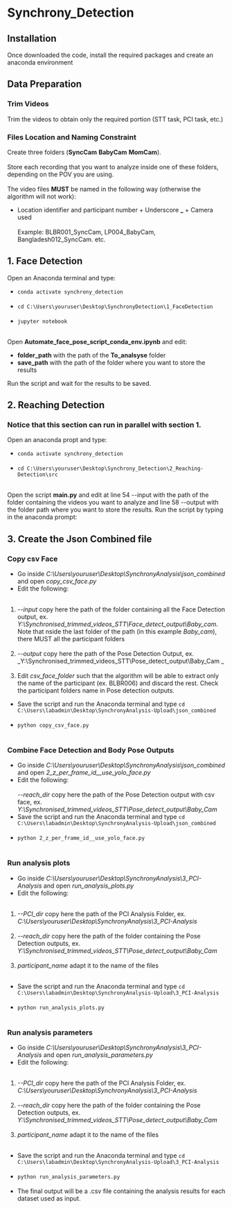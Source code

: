 # Synchrony_Detection

## Installation
Once downloaded the code, install the required packages and create an anaconda environment

## Data Preparation 
### Trim Videos
Trim the videos to obtain only the required portion (STT task, PCI task, etc.)

### Files Location and Naming Constraint
Create three folders (**SyncCam** **BabyCam** **MomCam**). <br><br>
Store each recording that you want to analyze inside one of these folders, depending on the POV you are using. <br><br>
The video files **MUST** be named in the following way (otherwise the algorithm will not work):
- Location identifier and participant number + Underscore **_** + Camera used
<br><br> Example: BLBR001_SyncCam, LP004_BabyCam, Bangladesh012_SyncCam. etc.

## 1. Face Detection 
Open an Anaconda terminal and type:
- `conda activate synchrony_detection` <br><br>
- `cd C:\Users\youruser\Desktop\SynchronyDetection\1_FaceDetection` <br><br>
- `jupyter notebook` <br><br>

Open **Automate_face_pose_script_conda_env.ipynb** and edit: 
- **folder_path** with the path of the **To_analsyse** folder
- **save_path** with the path of the folder where you want to store the results

Run the script and wait for the results to be saved.

## 2. Reaching Detection
### Notice that this section can run in parallel with section 1.
Open an anaconda propt and type:
- `conda activate synchrony_detection` <br><br>
- `cd C:\Users\youruser\Desktop\Synchrony_Detection\2_Reaching-Detection\src` <br><br>

Open the script **main.py** and edit at line 54 --input with the path of the folder containing the videos you want to analyze and line 58 --output with the folder path where you want to store the results.
Run the script by typing in the anaconda prompt:

## 3. Create the Json Combined file
### Copy csv Face
- Go inside _C:\Users\youruser\Desktop\SynchronyAnalysis\json_combined_ and open _copy_csv_face.py_
- Edit the following:<br><br>
1. _--input_ copy here the path of the folder containing all the Face Detection output, ex. _Y:\Synchronised_trimmed_videos_STT\Face_detect_output\Baby_cam_. <br>
Note that nside the last folder of the path (in this example _Baby_cam_), there MUST all the participant folders <br><br>
2. _--output_ copy here the path of the Pose Detection Output, ex. _Y:\Synchronised_trimmed_videos_STT\Pose_detect_output\Baby_Cam _ <br><br>
3. Edit _csv_face_folder_ such that the algorithm will be able to extract only the name of the participant (ex. BLBR006) and discard the rest. Check the participant folders name in Pose detection outputs.
- Save the script and run the Anaconda terminal and type `cd C:\Users\labadmin\Desktop\SynchronyAnalysis-Upload\json_combined` <br><br>
- `python copy_csv_face.py` <br><br>

### Combine Face Detection and Body Pose Outputs 
- Go inside _C:\Users\youruser\Desktop\SynchronyAnalysis\json_combined_ and open _2_z_per_frame_id__use_yolo_face.py_
- Edit the following:<br><br>
_--reach_dir_ copy here the path of the Pose Detection output with csv face, ex. _Y:\Synchronised_trimmed_videos_STT\Pose_detect_output\Baby_Cam_
- Save the script and run the Anaconda terminal and type `cd C:\Users\labadmin\Desktop\SynchronyAnalysis-Upload\json_combined` <br><br>
- `python 2_z_per_frame_id__use_yolo_face.py` <br><br>

### Run analysis plots
- Go inside _C:\Users\youruser\Desktop\SynchronyAnalysis\3_PCI-Analysis_ and open _run_analysis_plots.py_
- Edit the following:<br><br>
1. _--PCI_dir_ copy here the path of the PCI Analysis Folder, ex. _C:\Users\youruser\Desktop\SynchronyAnalysis\3_PCI-Analysis_ <br><br>
2. _--reach_dir_ copy here the path of the folder containing the Pose Detection outputs, ex. _Y:\Synchronised_trimmed_videos_STT\Pose_detect_output\Baby_Cam_ <br><br>
3. _participant_name_ adapt it to the name of the files <br><br>
- Save the script and run the Anaconda terminal and type `cd C:\Users\labadmin\Desktop\SynchronyAnalysis-Upload\3_PCI-Analysis` <br><br>
- `python run_analysis_plots.py` <br><br>

### Run analysis parameters
- Go inside _C:\Users\youruser\Desktop\SynchronyAnalysis\3_PCI-Analysis_ and open _run_analysis_parameters.py_
- Edit the following:<br><br>
1. _--PCI_dir_ copy here the path of the PCI Analysis Folder, ex. _C:\Users\youruser\Desktop\SynchronyAnalysis\3_PCI-Analysis_ <br><br>
2. _--reach_dir_ copy here the path of the folder containing the Pose Detection outputs, ex. _Y:\Synchronised_trimmed_videos_STT\Pose_detect_output\Baby_Cam_ <br><br>
3. _participant_name_ adapt it to the name of the files <br><br>
- Save the script and run the Anaconda terminal and type `cd C:\Users\labadmin\Desktop\SynchronyAnalysis-Upload\3_PCI-Analysis` <br><br>
- `python run_analysis_parameters.py` <br><br>
- The final output will be a .csv file containing the analysis results for each dataset used as input.






